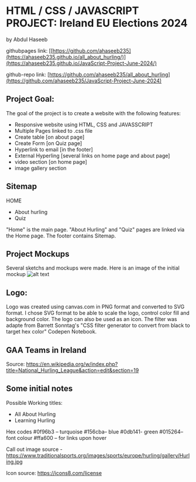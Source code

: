 # HTML / CSS / JAVASCRIPT PROJECT: Ireland EU Elections 2024
by Abdul Haseeb

githubpages link: [[https://github.com/ahaseeb235](https://ahaseeb235.github.io/all_about_hurling/)](https://ahaseeb235.github.io/JavaScript-Project-June-2024/)

github-repo link: [https://github.com/ahaseeb235/all_about_hurling](https://github.com/ahaseeb235/JavaScript-Project-June-2024)


## Project Goal:
The goal of the project is to create a website with the following features: 
* Responsive website using HTML, CSS and JAVASSCRIPT
* Multiple Pages linked to .css file
* Create table [on about page]
* Create Form [on Quiz page]
* Hyperlink to email [in the footer]
* External Hyperling [several links on home page and about page]
* video section [on home page]
* image gallery section



## Sitemap
HOME 
 - About hurling
 - Quiz

"Home" is the main page. "About Hurling" and "Quiz" pages are linked via the Home page. The footer contains Sitemap. 

## Project Mockups
Several sketchs and mockups were made. Here is an image of the initial mockup
![alt text](./images/mockup1.png)

## Logo:
Logo was created using canvas.com in PNG format and converted to SVG format. I chose SVG format to be able to scale the logo, control color fill and background color. The logo can also be used as an icon. The filter was adapte from Barrett Sonntag's "CSS filter generator to convert from black to target hex color" Codepen Notebook. 




## GAA Teams in Ireland 
Source: https://en.wikipedia.org/w/index.php?title=National_Hurling_League&action=edit&section=19



## Some initial notes 
Possible Working titles:
-	All About Hurling
-	Learning Hurling





Hex codes
#0f96b3 – turquoise 
#156cba– blue
#0db141- green
#015264– font colour
#ffa600 – for links upon hover


Call out image source - https://www.traditionalsports.org/images/sports/europe/hurling/gallery/Hurling.jpg

Icon source: https://icons8.com/license

